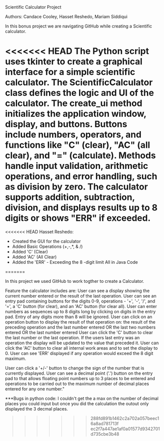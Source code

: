 Scientific Calculator Project

Authors: Candace Cooley, Hasset Reshedo, Mariam Siddiqui

In this bonus project we are navigating GitHub while creating a Scientific calculator.

<<<<<<< HEAD
The Python script uses tkinter to create a graphical interface for a simple scientific calculator. The ScientificCalculator class defines the logic and UI of the calculator. The create_ui method initializes the application window, display, and buttons. Buttons include numbers, operators, and functions like "C" (clear), "AC" (all clear), and "=" (calculate). Methods handle input validation, arithmetic operations, and error handling, such as division by zero. The calculator supports addition, subtraction, division, and displays results up to 8 digits or shows "ERR" if exceeded.
=======
<<<<<<< HEAD
Hasset Reshedo:
- Created the GUI for the calculator
- Added Basic Operations (+,-,*, & /)
- Added 'C' (Clear)
- Added 'AC' (All Clear)
- Added the 'ERR' - Exceeding the 8 -digit limit
All in Java Code



=======

In this project we used GitHub to work togther to create a Calculator. 

Feature the calculator includes are:
User can see a display showing the current number entered or the result of the last operation.
 User can see an entry pad containing buttons for the digits 0-9, operations - '+', '-', '/', and '=', a 'C' button (for clear), and an 'AC' button (for clear all).
 User can enter numbers as sequences up to 8 digits long by clicking on digits in the entry pad. Entry of any digits more than 8 will be ignored.
 User can click on an operation button to display the result of that operation on:
the result of the preceding operation and the last number entered OR
the last two numbers entered OR
the last number entered
 User can click the 'C' button to clear the last number or the last operation. If the users last entry was an operation the display will be updated to the value that preceded it.
 User can click the 'AC' button to clear all internal work areas and to set the display to 0.
 User can see 'ERR' displayed if any operation would exceed the 8 digit maximum.

 User can click a '+/-' button to change the sign of the number that is currently displayed.
 User can see a decimal point ('.') button on the entry pad to that allows floating point numbers up to 3 places to be entered and operations to be carried out to the maximum number of decimal places entered for any one number."


 ***Bugs in python code: I couldn't get the a max on the number of decimal places you could input but once you did the calculation the outout only displayed the 3 decmal places.
>>>>>>> 288fd891b1462c2a702a057beec16a8ad781713f
>>>>>>> ec2f7a447ae1af0a01577d9342701d735cbe3b48
